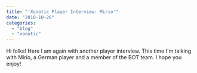 ```yaml
---
title: "'Xonotic Player Interview: Mirio'"
date: "2010-10-26"
categories: 
  - "blog"
  - "xonotic"
---
```

Hi folks! Here I am again with another player interview. This time I'm talking with Mirio, a German player and a member of the BOT team. I hope you enjoy!

